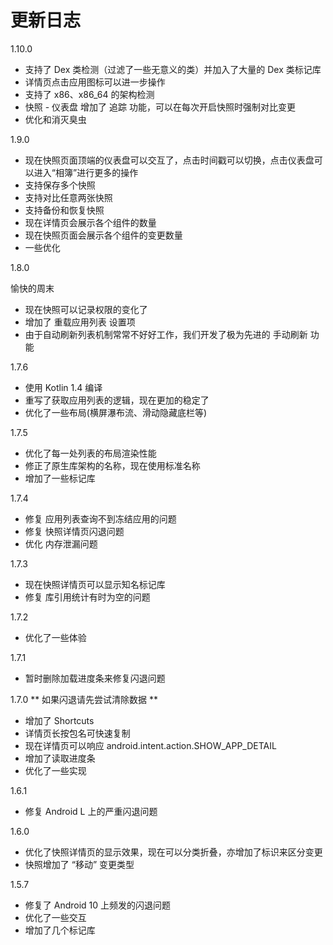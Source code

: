 # 更新日志

1.10.0

- 支持了 Dex 类检测（过滤了一些无意义的类）并加入了大量的 Dex 类标记库
- 详情页点击应用图标可以进一步操作
- 支持了 x86、x86_64 的架构检测
- 快照 - 仪表盘 增加了 追踪 功能，可以在每次开启快照时强制对比变更
- 优化和消灭臭虫

1.9.0

- 现在快照页面顶端的仪表盘可以交互了，点击时间戳可以切换，点击仪表盘可以进入“相簿”进行更多的操作
- 支持保存多个快照
- 支持对比任意两张快照
- 支持备份和恢复快照
- 现在详情页会展示各个组件的数量
- 现在快照页面会展示各个组件的变更数量
- 一些优化

1.8.0

愉快的周末

- 现在快照可以记录权限的变化了
- 增加了 重载应用列表 设置项
- 由于自动刷新列表机制常常不好好工作，我们开发了极为先进的 手动刷新 功能

1.7.6

- 使用 Kotlin 1.4 编译
- 重写了获取应用列表的逻辑，现在更加的稳定了
- 优化了一些布局(横屏瀑布流、滑动隐藏底栏等)

1.7.5

- 优化了每一处列表的布局渲染性能
- 修正了原生库架构的名称，现在使用标准名称
- 增加了一些标记库

1.7.4

- 修复 应用列表查询不到冻结应用的问题
- 修复 快照详情页闪退问题
- 优化 内存泄漏问题

1.7.3

- 现在快照详情页可以显示知名标记库
- 修复 库引用统计有时为空的问题

1.7.2

- 优化了一些体验

1.7.1

- 暂时删除加载进度条来修复闪退问题

1.7.0
** 如果闪退请先尝试清除数据 **

- 增加了 Shortcuts
- 详情页长按包名可快速复制
- 现在详情页可以响应 android.intent.action.SHOW_APP_DETAIL
- 增加了读取进度条
- 优化了一些实现

1.6.1

- 修复 Android L 上的严重闪退问题

1.6.0

- 优化了快照详情页的显示效果，现在可以分类折叠，亦增加了标识来区分变更
- 快照增加了 “移动” 变更类型

1.5.7

- 修复了 Android 10 上频发的闪退问题
- 优化了一些交互
- 增加了几个标记库